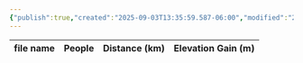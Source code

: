 ```yaml
---
{"publish":true,"created":"2025-09-03T13:35:59.587-06:00","modified":"2025-09-03T14:59:08.044-06:00","published":"2025-09-03T14:59:08.044-06:00","tags":["route"],"cssclasses":"","elevation":null,"region":"Yoho","location":"51.464463, -116.3345876","DWYT":null,"Kane":"Difficult","completed":false}
---
```



| file name | People | Distance (km) | Elevation Gain (m) |
| --------- | ------ | ------------- | ------------------ |